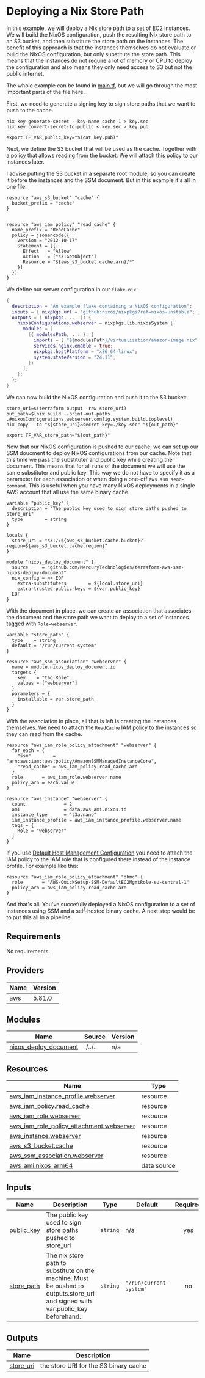 # Deploying a Nix Store Path

In this example, we will deploy a Nix store path to a set of EC2 instances.  We
will build the NixOS configuration, push the resulting Nix store path to an S3
bucket, and then substitute the store path on the instances. The benefit of this
approach is that the instances themselves do not evaluate or build the NixOS
configuration, but only substitute the store path. This means that the instances
do not require a lot of memory or CPU to deploy the configuration and also means
they only need access to S3 but not the public internet.

The whole example can be found in [main.tf](./main.tf), but we will go through the most
important parts of the file here.

First, we need to generate a signing key to sign store paths that we want to push to the cache.

```shell
nix key generate-secret --key-name cache-1 > key.sec
nix key convert-secret-to-public < key.sec > key.pub

export TF_VAR_public_key="$(cat key.pub)"
```

Next, we define the S3 bucket that will be used as the cache. Together with a policy that allows reading from the bucket. We
will attach this policy to our instances later.

I advise putting the S3 bucket in a separate root module, so you can create it before
the instances and the SSM document. But in this example it's all in one file.

```hcl
resource "aws_s3_bucket" "cache" {
  bucket_prefix = "cache"
}


resource "aws_iam_policy" "read_cache" {
  name_prefix = "ReadCache"
  policy = jsonencode({
    Version = "2012-10-17"
    Statement = [{
      Effect   = "Allow"
      Action   = ["s3:GetObject"]
      Resource = "${aws_s3_bucket.cache.arn}/*"
    }]
  })
}
```

We define our server configuration in our `flake.nix`:

```nix
{
  description = "An example flake containing a NixOS configuration";
  inputs = { nixpkgs.url = "github:nixos/nixpkgs?ref=nixos-unstable"; };
  outputs = { nixpkgs, ... }: {
    nixosConfigurations.webserver = nixpkgs.lib.nixosSystem {
      modules = [
        ({ modulesPath, ... }: {
          imports = [ "${modulesPath}/virtualisation/amazon-image.nix" ];
          services.nginx.enable = true;
          nixpkgs.hostPlatform = "x86_64-linux";
          system.stateVersion = "24.11";
        })
      ];
    };
  };
}
```

We can now build the NixOS configuration and push it to the S3 bucket:
```shell
store_uri=$(terraform output -raw store_uri)
out_path=$(nix build --print-out-paths .#nixosConfigurations.webserver.config.system.build.toplevel)
nix copy --to "${store_uri}&secret-key=./key.sec" "${out_path}"

export TF_VAR_store_path="${out_path}"
```

Now that our NixOS configuration is pushed to our cache, we can set up our SSM
doucment to deploy NixOS configurations from our cache.  Note that this time we
pass the substituter and public key while creating the document. This means that
for all runs of the document we will use the same substituter and public key.
This way we do not have to specify it as a parameter for each association or
when doing a one-off `aws ssm send-command`. This is useful when you have many
NixOS deployments in a single AWS account that all use the same binary cache.

```hcl
variable "public_key" {
  description = "The public key used to sign store paths pushed to store_uri"
  type        = string
}

locals {
  store_uri = "s3://${aws_s3_bucket.cache.bucket}?region=${aws_s3_bucket.cache.region}"
}

module "nixos_deploy_document" {
  source     = "github.com/MercuryTechnologies/terraform-aws-ssm-nixos-deploy-document"
  nix_config = <<-EOF
    extra-substituters        = ${local.store_uri}
    extra-trusted-public-keys = ${var.public_key}
  EOF
}
```


With the document in place, we can create an association that associates the document and
the store path we want to deploy to a set of instances tagged with `Role=webserver`.
```hcl
variable "store_path" {
  type    = string
  default = "/run/current-system"
}

resource "aws_ssm_association" "webserver" {
  name = module.nixos_deploy_document.id
  targets {
    key    = "tag:Role"
    values = ["webserver"]
  }
  parameters = {
    installable = var.store_path
  }
}
```

With the association in place, all that is left is creating the instances
themselves. We need to attach the `ReadCache` IAM policy to the instances so
they can read from the cache.
```hcl
resource "aws_iam_role_policy_attachment" "webserver" {
  for_each = {
    "ssm"        = "arn:aws:iam::aws:policy/AmazonSSMManagedInstanceCore",
    "read_cache" = aws_iam_policy.read_cache.arn
  }
  role       = aws_iam_role.webserver.name
  policy_arn = each.value
}

resource "aws_instance" "webserver" {
  count              = 2
  ami                = data.aws_ami.nixos.id
  instance_type      = "t3a.nano"
  iam_instance_profile = aws_iam_instance_profile.webserver.name
  tags = {
    Role = "webserver"
  }
}
```

If you use [Default Host Management Configuration](https://docs.aws.amazon.com/systems-manager/latest/userguide/fleet-manager-default-host-management-configuration.html) you need to attach the IAM policy to the IAM role that is configured there instead of the instance profile. For example like this:

```hcl
resource "aws_iam_role_policy_attachment" "dhmc" {
  role       = "AWS-QuickSetup-SSM-DefaultEC2MgmtRole-eu-central-1"
  policy_arn = aws_iam_policy.read_cache.arn
}
```

And that's all! You've succefully deployed a NixOS configuration to a set of instances
using SSM and a self-hosted binary cache. A next step would be to put this all in a pipeline.


<!-- BEGIN_TF_DOCS -->
## Requirements

No requirements.

## Providers

| Name | Version |
|------|---------|
| <a name="provider_aws"></a> [aws](#provider\_aws) | 5.81.0 |

## Modules

| Name | Source | Version |
|------|--------|---------|
| <a name="module_nixos_deploy_document"></a> [nixos\_deploy\_document](#module\_nixos\_deploy\_document) | ./../.. | n/a |

## Resources

| Name | Type |
|------|------|
| [aws_iam_instance_profile.webserver](https://registry.terraform.io/providers/hashicorp/aws/latest/docs/resources/iam_instance_profile) | resource |
| [aws_iam_policy.read_cache](https://registry.terraform.io/providers/hashicorp/aws/latest/docs/resources/iam_policy) | resource |
| [aws_iam_role.webserver](https://registry.terraform.io/providers/hashicorp/aws/latest/docs/resources/iam_role) | resource |
| [aws_iam_role_policy_attachment.webserver](https://registry.terraform.io/providers/hashicorp/aws/latest/docs/resources/iam_role_policy_attachment) | resource |
| [aws_instance.webserver](https://registry.terraform.io/providers/hashicorp/aws/latest/docs/resources/instance) | resource |
| [aws_s3_bucket.cache](https://registry.terraform.io/providers/hashicorp/aws/latest/docs/resources/s3_bucket) | resource |
| [aws_ssm_association.webserver](https://registry.terraform.io/providers/hashicorp/aws/latest/docs/resources/ssm_association) | resource |
| [aws_ami.nixos_arm64](https://registry.terraform.io/providers/hashicorp/aws/latest/docs/data-sources/ami) | data source |

## Inputs

| Name | Description | Type | Default | Required |
|------|-------------|------|---------|:--------:|
| <a name="input_public_key"></a> [public\_key](#input\_public\_key) | The public key used to sign store paths pushed to store\_uri | `string` | n/a | yes |
| <a name="input_store_path"></a> [store\_path](#input\_store\_path) | The nix store path to substitute on the machine. Must be pushed to outputs.store\_uri and signed with var.public\_key beforehand. | `string` | `"/run/current-system"` | no |

## Outputs

| Name | Description |
|------|-------------|
| <a name="output_store_uri"></a> [store\_uri](#output\_store\_uri) | the store URI for the S3 binary cache |
<!-- END_TF_DOCS -->